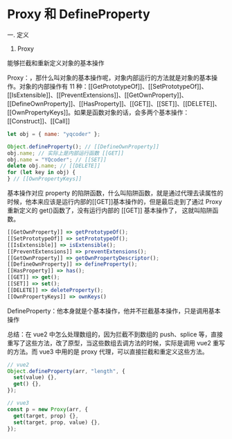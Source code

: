 # Proxy 和 DefineProperty

一. 定义

1. Proxy

能够拦截和重新定义对象的基本操作

Proxy：，那什么叫对象的基本操作呢，对象内部运行的方法就是对象的基本操作。对象的内部操作有 11 种：[[GetPrototypeOf]]、[[SetPrototypeOf]]、[[IsExtensible]]、[[PreventExtensions]]、[[GetOwnProperty]]、[[DefineOwnProperty]]、[[HasProperty]]、[[GET]]、[[SET]]、[[DELETE]]、[[OwnPropertyKeys]]。如果是函数对象的话，会多两个基本操作：[[Construct]]、[[Call]]

```js
let obj = { name: "yqcoder" };

Object.defineProperty(); // [[DefineOwnProperty]]
obj.name; // 实际上是内部运行函数 [[GET]]
obj.name = "YQcoder"; // [[SET]]
delete obj.name; // [[DELETE]]
for (let key in obj) {
} // [[OwnPropertyKeys]]
```

基本操作对应 property 的陷阱函数，什么叫陷阱函数，就是通过代理去读属性的时候，他本来应该是运行内部的[[GET]]基本操作的，但是最后走到了通过 Proxy 重新定义的 get()函数了，没有运行内部的 [[GET]] 基本操作了， 这就叫陷阱函数。

```js
[[GetOwnProperty]] => getPrototypeOf();
[[SetPrototypeOf]] => setPrototypeOf();
[[IsExtensible]] => isExtensible();
[[PreventExtensions]] => preventExtensions();
[[GetOwnProperty]] => getOwnPropertyDescriptor();
[[DefineOwnProperty]] => defineProperty();
[[HasProperty]] => has();
[[GET]] => get();
[[SET]] => set();
[[DELETE]] => deleteProperty();
[[OwnPropertyKeys]] => ownKeys()

```

DefineProperty：他本身就是个基本操作，他并不拦截基本操作，只是调用基本操作

总结：在 vue2 中怎么处理数组的，因为拦截不到数组的 push、splice 等，直接重写了这些方法，改了原型，当这些数组去调方法的时候，实际是调用 vue2 重写的方法。而 vue3 中用的是 proxy 代理，可以直接拦截和重定义这些方法。

```js
// vue2
Object.defineProperty(arr, "length", {
  set(value) {},
  get() {},
});

// vue3
const p = new Proxy(arr, {
  get(target, prop) {},
  set(target, prop, value) {},
});
```
